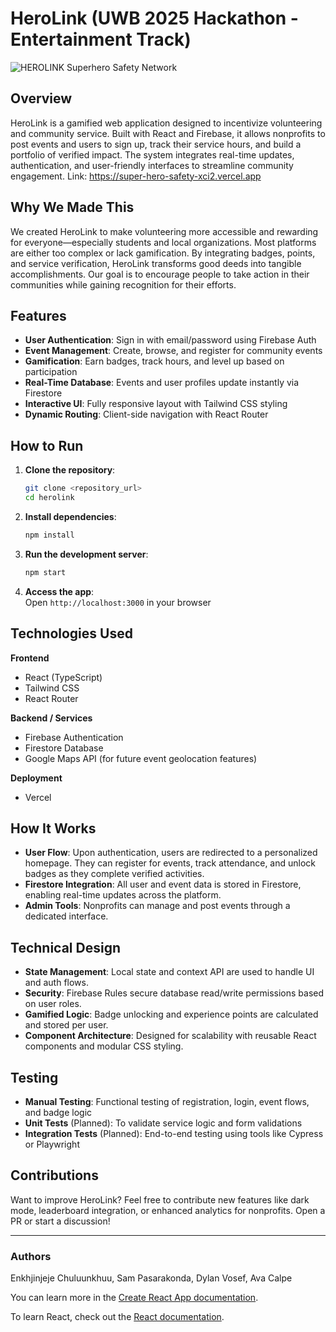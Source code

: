 # HeroLink (UWB 2025 Hackathon - Entertainment Track)


![HEROLINK Superhero Safety Network](https://github.com/user-attachments/assets/3f302ebc-d28e-413c-a968-f9c326b8b7d3)

## Overview  
HeroLink is a gamified web application designed to incentivize volunteering and community service. Built with React and Firebase, it allows nonprofits to post events and users to sign up, track their service hours, and build a portfolio of verified impact. The system integrates real-time updates, authentication, and user-friendly interfaces to streamline community engagement.
Link: https://super-hero-safety-xci2.vercel.app

## Why We Made This  
We created HeroLink to make volunteering more accessible and rewarding for everyone—especially students and local organizations. Most platforms are either too complex or lack gamification. By integrating badges, points, and service verification, HeroLink transforms good deeds into tangible accomplishments. Our goal is to encourage people to take action in their communities while gaining recognition for their efforts.

## Features  
- **User Authentication**: Sign in with email/password using Firebase Auth  
- **Event Management**: Create, browse, and register for community events  
- **Gamification**: Earn badges, track hours, and level up based on participation  
- **Real-Time Database**: Events and user profiles update instantly via Firestore  
- **Interactive UI**: Fully responsive layout with Tailwind CSS styling  
- **Dynamic Routing**: Client-side navigation with React Router

## How to Run  

1. **Clone the repository**:  
   ```bash
   git clone <repository_url>
   cd herolink
   ```

2. **Install dependencies**:  
   ```bash
   npm install
   ```

3. **Run the development server**:  
   ```bash
   npm start
   ```

4. **Access the app**:  
   Open `http://localhost:3000` in your browser  

## Technologies Used  

**Frontend**  
- React (TypeScript)  
- Tailwind CSS  
- React Router  

**Backend / Services**  
- Firebase Authentication  
- Firestore Database  
- Google Maps API (for future event geolocation features)

**Deployment**  
- Vercel  

## How It Works  

- **User Flow**: Upon authentication, users are redirected to a personalized homepage. They can register for events, track attendance, and unlock badges as they complete verified activities.  
- **Firestore Integration**: All user and event data is stored in Firestore, enabling real-time updates across the platform.  
- **Admin Tools**: Nonprofits can manage and post events through a dedicated interface.

## Technical Design  

- **State Management**: Local state and context API are used to handle UI and auth flows.  
- **Security**: Firebase Rules secure database read/write permissions based on user roles.  
- **Gamified Logic**: Badge unlocking and experience points are calculated and stored per user.  
- **Component Architecture**: Designed for scalability with reusable React components and modular CSS styling.

## Testing  

- **Manual Testing**: Functional testing of registration, login, event flows, and badge logic  
- **Unit Tests** (Planned): To validate service logic and form validations  
- **Integration Tests** (Planned): End-to-end testing using tools like Cypress or Playwright  

## Contributions  
Want to improve HeroLink? Feel free to contribute new features like dark mode, leaderboard integration, or enhanced analytics for nonprofits. Open a PR or start a discussion!

---

### Authors  
Enkhjinjeje Chuluunkhuu, Sam Pasarakonda, Dylan Vosef, Ava Calpe 

You can learn more in the [Create React App documentation](https://facebook.github.io/create-react-app/docs/getting-started).

To learn React, check out the [React documentation](https://reactjs.org/).
